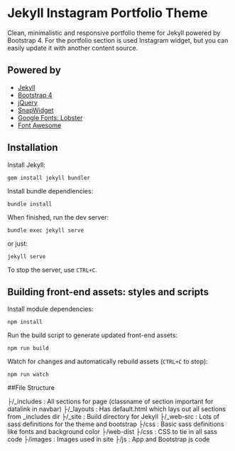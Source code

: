 # Jekyll Instagram Portfolio Theme

Clean, minimalistic and responsive portfolio theme for Jekyll powered by Bootstrap 4.
For the portfolio section is used Instagram widget, but you can easily update it with another content source.


## Powered by

- [Jekyll](https://jekyllrb.com/)
- [Bootstrap 4](http://v4-alpha.getbootstrap.com/)
- [jQuery](https://jquery.com/)
- [SnapWidget](https://snapwidget.com)
- [Google Fonts: Lobster](https://fonts.google.com/specimen/Lobster)
- [Font Awesome](http://fontawesome.io/)

## Installation
Install Jekyll:

```
gem install jekyll bundler
```

Install bundle dependiencies:

```
bundle install
```

When finished, run the dev server:

```
bundle exec jekyll serve
```

or just:

```
jekyll serve

```
To stop the server, use `CTRL+C`.

## Building front-end assets: styles and scripts

Install module dependencies:

```
npm install
```

Run the build script to generate updated front-end assets:

```
npm run build
```

Watch for changes and automatically rebuild assets (`CTRL+C` to stop):
```
npm run watch
```

##File Structure

├/_includes : All sections for page (classname of section important for datalink in navbar)
├/_layouts : Has default.html which lays out all sections from _includes dir
├/_site : Build directory for Jekyll
├/_web-src : Lots of sass definitions for the theme and bootstrap
├/css : Basic sass definitions like fonts and background color
├/web-dist
	├/css : CSS to tie in all sass code
	├/images : Images used in site
	├/js : App and Bootstrap js code
